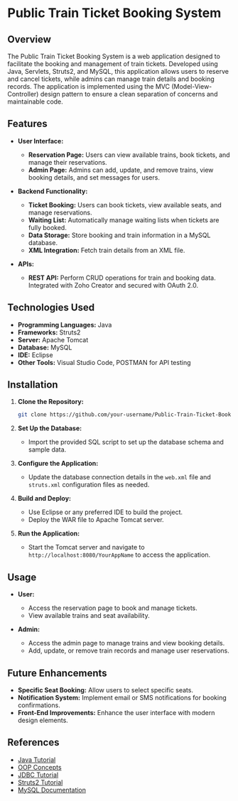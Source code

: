 
# Public Train Ticket Booking System

## Overview

The Public Train Ticket Booking System is a web application designed to facilitate the booking and management of train tickets. Developed using Java, Servlets, Struts2, and MySQL, this application allows users to reserve and cancel tickets, while admins can manage train details and booking records. The application is implemented using the MVC (Model-View-Controller) design pattern to ensure a clean separation of concerns and maintainable code.

## Features

- **User Interface:**
  - **Reservation Page:** Users can view available trains, book tickets, and manage their reservations.
  - **Admin Page:** Admins can add, update, and remove trains, view booking details, and set messages for users.

- **Backend Functionality:**
  - **Ticket Booking:** Users can book tickets, view available seats, and manage reservations.
  - **Waiting List:** Automatically manage waiting lists when tickets are fully booked.
  - **Data Storage:** Store booking and train information in a MySQL database.
  - **XML Integration:** Fetch train details from an XML file.

- **APIs:**
  - **REST API:** Perform CRUD operations for train and booking data. Integrated with Zoho Creator and secured with OAuth 2.0.

## Technologies Used

- **Programming Languages:** Java
- **Frameworks:** Struts2
- **Server:** Apache Tomcat
- **Database:** MySQL
- **IDE:** Eclipse
- **Other Tools:** Visual Studio Code, POSTMAN for API testing

## Installation

1. **Clone the Repository:**

   ```bash
   git clone https://github.com/your-username/Public-Train-Ticket-Booking-System.git
   ```

2. **Set Up the Database:**
   - Import the provided SQL script to set up the database schema and sample data.

3. **Configure the Application:**
   - Update the database connection details in the `web.xml` file and `struts.xml` configuration files as needed.

4. **Build and Deploy:**
   - Use Eclipse or any preferred IDE to build the project.
   - Deploy the WAR file to Apache Tomcat server.

5. **Run the Application:**
   - Start the Tomcat server and navigate to `http://localhost:8080/YourAppName` to access the application.

## Usage

- **User:**
  - Access the reservation page to book and manage tickets.
  - View available trains and seat availability.

- **Admin:**
  - Access the admin page to manage trains and view booking details.
  - Add, update, or remove train records and manage user reservations.

## Future Enhancements

- **Specific Seat Booking:** Allow users to select specific seats.
- **Notification System:** Implement email or SMS notifications for booking confirmations.
- **Front-End Improvements:** Enhance the user interface with modern design elements.

## References

- [Java Tutorial](https://www.javatpoint.com/java-tutorial)
- [OOP Concepts](https://www.javatpoint.com/java-oops-concepts)
- [JDBC Tutorial](https://www.javatpoint.com/java-jdbc)
- [Struts2 Tutorial](https://www.javatpoint.com/struts-2-tutorial)
- [MySQL Documentation](https://dev.mysql.com/doc/)
